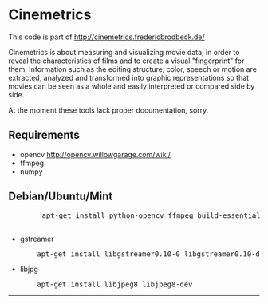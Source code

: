 Cinemetrics
===========

This code is part of http://cinemetrics.fredericbrodbeck.de/

Cinemetrics is about measuring and visualizing movie data, in order to reveal the characteristics of films and to create a visual "fingerprint" for them. Information such as the editing structure, color, speech or motion are extracted, analyzed and transformed into graphic representations so that movies can be seen as a whole and easily interpreted or compared side by side.

At the moment these tools lack proper documentation, sorry.



Requirements
------------

 * opencv http://opencv.willowgarage.com/wiki/
 * ffmpeg
 * numpy
 
 Debian/Ubuntu/Mint
 ------------------
 <pre>
        apt-get install python-opencv ffmpeg build-essential checkinstall git cmake libfaac-dev libjack-jackd2-dev libmp3lame-dev libopencore-amrnb-dev libopencore-amrwb-dev libsdl1.2-dev libtheora-dev libva-dev libvdpau-dev libvorbis-dev libx11-dev libxfixes-dev libxvidcore-dev texi2html yasm zlib1g-dev python-numpy
 </pre>

  * gstreamer
 
    <pre>
        apt-get install libgstreamer0.10-0 libgstreamer0.10-dev gstreamer0.10-tools gstreamer0.10-plugins-base libgstreamer-plugins-base0.10-dev gstreamer0.10-plugins-good gstreamer0.10-plugins-ugly gstreamer0.10-plugins-bad gstreamer0.10-ffmpeg
    </pre>
  * libjpg
 
    <pre>
        apt-get install libjpeg8 libjpeg8-dev
    </pre>    

----------
